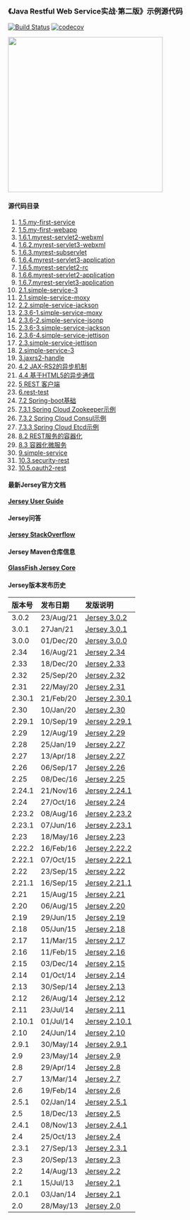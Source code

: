 ### 《Java Restful Web Service实战·第二版》示例源代码
[![Build Status](https://travis-ci.org/feuyeux/jax-rs2-guide-II.svg?branch=master)](https://travis-ci.org/feuyeux/jax-rs2-guide-II)
[![codecov](https://codecov.io/gh/feuyeux/jax-rs2-guide-II/branch/master/graph/badge.svg)](https://codecov.io/gh/feuyeux/jax-rs2-guide-II)

<img width="350" src="cover.png"/>

#### 源代码目录

1. [1.5.my-first-service](1.5.my-first-service)
2. [1.5.my-first-webapp](1.5.my-first-webapp)
3. [1.6.1.myrest-servlet2-webxml](1.6.1.myrest-servlet2-webxml)
4. [1.6.2.myrest-servlet3-webxml](1.6.2.myrest-servlet3-webxml)
5. [1.6.3.myrest-subservlet](1.6.3.myrest-subservlet)
6. [1.6.4.myrest-servlet3-application](1.6.4.myrest-servlet3-application)
7. [1.6.5.myrest-servlet2-rc](1.6.5.myrest-servlet2-rc)
8. [1.6.6.myrest-servlet2-application](1.6.6.myrest-servlet2-application)
9. [1.6.7.myrest-servlet3-application](1.6.7.myrest-servlet3-application)
10. [2.1.simple-service-3](2.1.simple-service-3)
11. [2.1.simple-service-moxy](2.1.simple-service-moxy)
12. [2.2.simple-service-jackson](2.2.simple-service-jackson)
13. [2.3.6-1.simple-service-moxy](2.3.6-1.simple-service-moxy)
14. [2.3.6-2.simple-service-jsonp](2.3.6-2.simple-service-jsonp)
15. [2.3.6-3.simple-service-jackson](2.3.6-3.simple-service-jackson)
16. [2.3.6-4.simple-service-jettison](2.3.6-4.simple-service-jettison)
17. [2.3.simple-service-jettison](2.3.simple-service-jettison)
18. [2.simple-service-3](2.simple-service-3)
19. [3.jaxrs2-handle](3.jaxrs2-handle)
20. [4.2 JAX-RS2的异步机制](4.2.asynchronized)
21. [4.4 基于HTML5的异步通信](4.4.sse)
22. [5 REST 客户端](5.jaxrs2-client)
23. [6.rest-test](6.rest-test)
24. [7.2 Spring-boot基础](7.2.demo)
25. [7.3.1 Spring Cloud Zookeeper示例](7.3.1.boot.zookeeper)
26. [7.3.2 Spring Cloud Consul示例](7.3.2.boot.consul)
27. [7.3.3 Spring Cloud Etcd示例](7.3.2.boot.etcd)
28. [8.2 REST服务的容器化](8.2.containerization)
29. [8.3 容器化微服务](8.3.boot.zk.kaka)
30. [9.simple-service](9.simple-service)
31. [10.3.security-rest](10.3.security-rest)
32. [10.5.oauth2-rest](10.5.oauth2-rest)

#### 最新Jersey官方文档
[**Jersey User Guide**](https://eclipse-ee4j.github.io/jersey.github.io/documentation/latest/index.html)

#### Jersey问答
[**Jersey StackOverflow**](http://stackoverflow.com/questions/tagged/jersey)

#### Jersey Maven仓库信息
**[GlassFish Jersey Core](https://mvnrepository.com/artifact/org.glassfish.jersey.core)**

#### Jersey版本发布历史
|版本号|发布日期|发版说明|
|:-----|:----------|:---------------------------------------|
|3.0.2|23/Aug/21|[Jersey 3.0.2](https://eclipse-ee4j.github.io/jersey.github.io/release-notes/3.0.2.html)|
|3.0.1|27Jan/21|[Jersey 3.0.1](https://eclipse-ee4j.github.io/jersey.github.io/release-notes/3.0.1.html)|
|3.0.0|01/Dec/20|[Jersey 3.0.0](https://eclipse-ee4j.github.io/jersey.github.io/release-notes/3.0.0.html)|
|2.34|16/Aug/21|[Jersey 2.34](https://eclipse-ee4j.github.io/jersey.github.io/release-notes/2.34.html)|
|2.33|18/Dec/20|[Jersey 2.33](https://eclipse-ee4j.github.io/jersey.github.io/release-notes/2.33.html)|
|2.32|25/Sep/20|[Jersey 2.32](https://eclipse-ee4j.github.io/jersey.github.io/release-notes/2.32.html)|
|2.31|22/May/20|[Jersey 2.31](https://eclipse-ee4j.github.io/jersey.github.io/release-notes/2.31.html)|
|2.30.1|21/Feb/20|[Jersey 2.30.1](https://eclipse-ee4j.github.io/jersey.github.io/release-notes/2.30.1.html)|
|2.30|10/Jan/20|[Jersey 2.30](https://eclipse-ee4j.github.io/jersey.github.io/release-notes/2.30.html)|
|2.29.1|10/Sep/19|[Jersey 2.29.1](https://eclipse-ee4j.github.io/jersey.github.io/release-notes/2.29.1.html)|
|2.29|12/Aug/19|[Jersey 2.29](https://eclipse-ee4j.github.io/jersey.github.io/release-notes/2.29.html)|
|2.28|25/Jan/19|[Jersey 2.27](https://eclipse-ee4j.github.io/jersey.github.io/release-notes/2.28.html)|
|2.27|13/Apr/18|[Jersey 2.27](https://eclipse-ee4j.github.io/jersey.github.io/release-notes/2.27.html)|
|2.26|06/Sep/17|[Jersey 2.26](https://eclipse-ee4j.github.io/jersey.github.io/release-notes/2.26.html)|
|2.25|08/Dec/16|[Jersey 2.25](https://eclipse-ee4j.github.io/jersey.github.io/release-notes/2.25.html)|
|2.24.1|21/Nov/16|[Jersey 2.24.1](https://eclipse-ee4j.github.io/jersey.github.io/release-notes/2.24.1.html)|
|2.24|27/Oct/16|[Jersey 2.24](https://eclipse-ee4j.github.io/jersey.github.io/release-notes/2.24.html)|
|2.23.2|08/Aug/16|[Jersey 2.23.2](https://eclipse-ee4j.github.io/jersey.github.io/release-notes/2.23.2.html)|
|2.23.1|07/Jun/16|[Jersey 2.23.1](https://eclipse-ee4j.github.io/jersey.github.io/release-notes/2.23.1.html)|
|2.23|18/May/16|[Jersey 2.23](https://eclipse-ee4j.github.io/jersey.github.io/release-notes/2.23.html)|
|2.22.2|16/Feb/16|[Jersey 2.22.2](https://eclipse-ee4j.github.io/jersey.github.io/release-notes/2.22.2.html)|
|2.22.1|07/Oct/15|[Jersey 2.22.1](https://eclipse-ee4j.github.io/jersey.github.io/release-notes/2.22.1.html)|
|2.22|23/Sep/15|[Jersey 2.22](https://eclipse-ee4j.github.io/jersey.github.io/release-notes/2.22.html)|
|2.21.1|16/Sep/15|[Jersey 2.21.1](https://eclipse-ee4j.github.io/jersey.github.io/release-notes/2.21.1.html)|
|2.21|15/Aug/15|[Jersey 2.21](https://eclipse-ee4j.github.io/jersey.github.io/release-notes/2.21.html)|
|2.20|06/Aug/15|[Jersey 2.20](https://eclipse-ee4j.github.io/jersey.github.io/release-notes/2.20.html)|
|2.19|29/Jun/15|[Jersey 2.19](https://eclipse-ee4j.github.io/jersey.github.io/release-notes/2.19.html)|
|2.18|05/Jun/15|[Jersey 2.18](https://eclipse-ee4j.github.io/jersey.github.io/release-notes/2.18.html)|
|2.17|11/Mar/15|[Jersey 2.17](https://eclipse-ee4j.github.io/jersey.github.io/release-notes/2.17.html)|
|2.16|11/Feb/15|[Jersey 2.16](https://eclipse-ee4j.github.io/jersey.github.io/release-notes/2.16.html)|
|2.15|03/Dec/14|[Jersey 2.15](https://eclipse-ee4j.github.io/jersey.github.io/release-notes/2.15.html)|
|2.14|01/Oct/14|[Jersey 2.14](https://eclipse-ee4j.github.io/jersey.github.io/release-notes/2.14.html)|
|2.13|30/Sep/14|[Jersey 2.13](https://eclipse-ee4j.github.io/jersey.github.io/release-notes/2.13.html)|
|2.12|26/Aug/14|[Jersey 2.12](https://eclipse-ee4j.github.io/jersey.github.io/release-notes/2.12.html)|
|2.11|23/Jul/14|[Jersey 2.11](https://eclipse-ee4j.github.io/jersey.github.io/release-notes/2.11.html)|
|2.10.1|01/Jul/14|[Jersey 2.10.1](https://eclipse-ee4j.github.io/jersey.github.io/release-notes/2.10.1.html)|
|2.10|24/Jun/14|[Jersey 2.10](https://eclipse-ee4j.github.io/jersey.github.io/release-notes/2.10.html)|
|2.9.1|30/May/14|[Jersey 2.9.1](https://eclipse-ee4j.github.io/jersey.github.io/release-notes/2.9.1.html)|
|2.9|23/May/14|[Jersey 2.9](https://eclipse-ee4j.github.io/jersey.github.io/release-notes/2.9.html)|
|2.8|29/Apr/14|[Jersey 2.8](https://eclipse-ee4j.github.io/jersey.github.io/release-notes/2.8.html)|
|2.7|13/Mar/14|[Jersey 2.7](https://eclipse-ee4j.github.io/jersey.github.io/release-notes/2.7.html)|
|2.6|19/Feb/14|[Jersey 2.6](https://eclipse-ee4j.github.io/jersey.github.io/release-notes/2.6.html)|
|2.5.1|02/Jan/14|[Jersey 2.5.1](https://eclipse-ee4j.github.io/jersey.github.io/release-notes/2.5.1.html)|
|2.5|18/Dec/13|[Jersey 2.5](https://eclipse-ee4j.github.io/jersey.github.io/release-notes/2.5.html)|
|2.4.1|08/Nov/13|[Jersey 2.4.1](https://eclipse-ee4j.github.io/jersey.github.io/release-notes/2.4.1.html)|
|2.4|25/Oct/13|[Jersey 2.4](https://eclipse-ee4j.github.io/jersey.github.io/release-notes/2.4.html)|
|2.3.1|27/Sep/13|[Jersey 2.3.1](https://eclipse-ee4j.github.io/jersey.github.io/release-notes/2.3.1.html)|
|2.3|20/Sep/13|[Jersey 2.3](https://eclipse-ee4j.github.io/jersey.github.io/release-notes/2.3.html)|
|2.2|14/Aug/13|[Jersey 2.2](https://eclipse-ee4j.github.io/jersey.github.io/release-notes/2.2.html)|
|2.1|15/Jul/13|[Jersey 2.1](https://eclipse-ee4j.github.io/jersey.github.io/release-notes/2.1.html)|
|2.0.1|03/Jan/14|[Jersey 2.1](https://eclipse-ee4j.github.io/jersey.github.io/release-notes/2.0.1.html)|
|2.0|28/May/13|[Jersey 2.0](https://eclipse-ee4j.github.io/jersey.github.io/release-notes/2.0.html)|